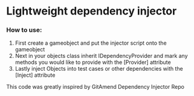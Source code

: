 <h1>Lightweight dependency injector</h1>

<h3> How to use:</h3>
<ol>
  <li>First create a gameobject and put the injector script onto the gameobject</li>
  <li>Next in your objects class inherit IDependencyProvider and mark any methods you would like to provide with the [Provider] attribute</li>
  <li>Lastly inject Objects into test cases or other dependencies with the [Inject] attribute</li>
</ol>

<footer>This code was greatly inspired by GitAmend Dependency Injector Repo</footer>
